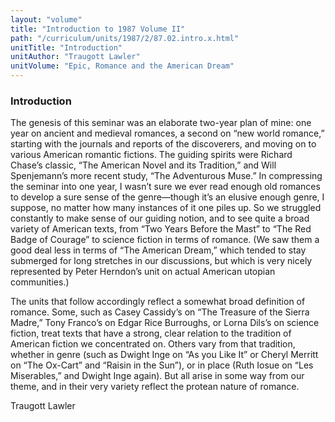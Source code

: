 ```yaml
---
layout: "volume"
title: "Introduction to 1987 Volume II"
path: "/curriculum/units/1987/2/87.02.intro.x.html"
unitTitle: "Introduction"
unitAuthor: "Traugott Lawler"
unitVolume: "Epic, Romance and the American Dream"
---
```

<body>
<h3>
  Introduction
 </h3>
 The genesis of this seminar was an elaborate two-year plan of mine: one year on ancient and medieval romances, a second on “new world romance,” starting with the journals and reports of the discoverers, and moving on to various American romantic fictions. The guiding spirits were Richard Chase’s classic, “The American Novel and its Tradition,” and Will Spenjemann’s more recent study, “The Adventurous Muse.” In compressing the seminar into one year, I wasn’t sure we ever read enough old romances to develop a sure sense of the genre—though it’s an elusive enough genre, I suppose, no matter how many instances of it one piles up. So we struggled constantly to make sense of our guiding notion, and to see quite a broad variety of American texts, from “Two Years Before the Mast” to “The Red Badge of Courage” to science fiction in terms of romance. (We saw them a good deal less in terms of “The American Dream,” which tended to stay submerged for long stretches in our discussions, but which is very nicely represented by Peter Herndon’s unit on actual American utopian communities.)
 <p>
  The units that follow accordingly reflect a somewhat broad definition of romance. Some, such as Casey Cassidy’s on “The Treasure of the Sierra Madre,” Tony Franco’s on Edgar Rice Burroughs, or Lorna Dils’s on science fiction, treat texts that have a strong, clear relation to the tradition of American fiction we concentrated on. Others vary from that tradition, whether in genre (such as Dwight Inge on “As you Like It” or Cheryl Merritt on “The Ox-Cart” and “Raisin in the Sun”), or in place (Ruth Iosue on “Les Miserables,” and Dwight Inge again). But all arise in some way from our theme, and in their very variety reflect the protean nature of romance.
 </p>
 <p>
  Traugott Lawler
 </p>

</body>